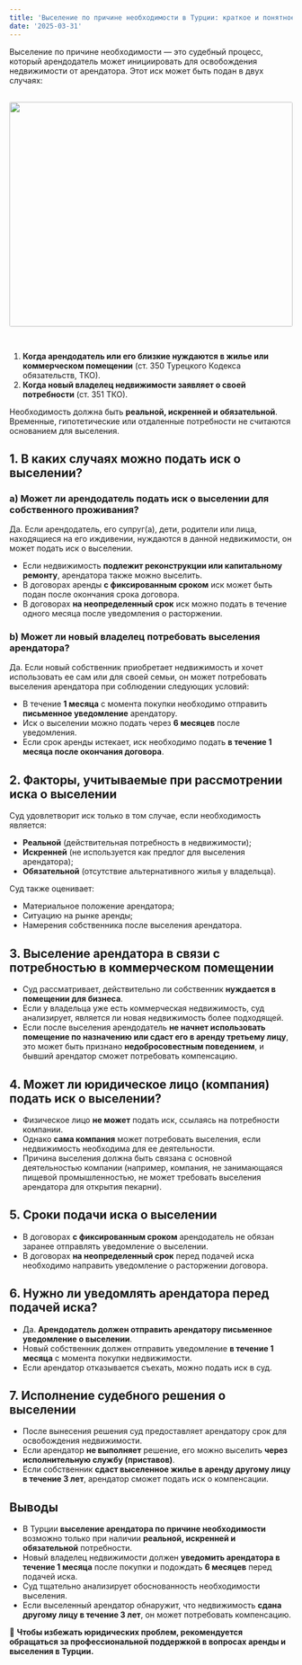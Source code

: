 ```yaml
---
title: 'Выселение по причине необходимости в Турции: краткое и понятное руководство для граждан России'
date: '2025-03-31'
---
```


Выселение по причине необходимости — это судебный процесс, который арендодатель может инициировать для освобождения недвижимости от арендатора. Этот иск может быть подан в двух случаях:
<img src="https://karayaka.ru/images/articles/article3.jpg" width=100% height="400" style="object-fit: cover; border-radius: 3px; margin: 30px auto;" />

1.  **Когда арендодатель или его близкие нуждаются в жилье или коммерческом помещении** (ст. 350 Турецкого Кодекса обязательств, ТКО).
2.  **Когда новый владелец недвижимости заявляет о своей потребности** (ст. 351 ТКО).

Необходимость должна быть **реальной, искренней и обязательной**. Временные, гипотетические или отдаленные потребности не считаются основанием для выселения.

## 1. В каких случаях можно подать иск о выселении?

### a) Может ли арендодатель подать иск о выселении для собственного проживания?

Да. Если арендодатель, его супруг(а), дети, родители или лица, находящиеся на его иждивении, нуждаются в данной недвижимости, он может подать иск о выселении.

- Если недвижимость **подлежит реконструкции или капитальному ремонту**, арендатора также можно выселить.
- В договорах аренды **с фиксированным сроком** иск может быть подан после окончания срока договора.
- В договорах **на неопределенный срок** иск можно подать в течение одного месяца после уведомления о расторжении.

### b) Может ли новый владелец потребовать выселения арендатора?

Да. Если новый собственник приобретает недвижимость и хочет использовать ее сам или для своей семьи, он может потребовать выселения арендатора при соблюдении следующих условий:

- В течение **1 месяца** с момента покупки необходимо отправить **письменное уведомление** арендатору.
- Иск о выселении можно подать через **6 месяцев** после уведомления.
- Если срок аренды истекает, иск необходимо подать **в течение 1 месяца после окончания договора**.

## 2. Факторы, учитываемые при рассмотрении иска о выселении

Суд удовлетворит иск только в том случае, если необходимость является:

- **Реальной** (действительная потребность в недвижимости);
- **Искренней** (не используется как предлог для выселения арендатора);
- **Обязательной** (отсутствие альтернативного жилья у владельца).

Суд также оценивает:

- Материальное положение арендатора;
- Ситуацию на рынке аренды;
- Намерения собственника после выселения арендатора.

## 3. Выселение арендатора в связи с потребностью в коммерческом помещении

- Суд рассматривает, действительно ли собственник **нуждается в помещении для бизнеса**.
- Если у владельца уже есть коммерческая недвижимость, суд анализирует, является ли новая недвижимость более подходящей.
- Если после выселения арендодатель **не начнет использовать помещение по назначению или сдаст его в аренду третьему лицу**, это может быть признано **недобросовестным поведением**, и бывший арендатор сможет потребовать компенсацию.

## 4. Может ли юридическое лицо (компания) подать иск о выселении?

- Физическое лицо **не может** подать иск, ссылаясь на потребности компании.
- Однако **сама компания** может потребовать выселения, если недвижимость необходима для ее деятельности.
- Причина выселения должна быть связана с основной деятельностью компании (например, компания, не занимающаяся пищевой промышленностью, не может требовать выселения арендатора для открытия пекарни).

## 5. Сроки подачи иска о выселении

- В договорах **с фиксированным сроком** арендодатель не обязан заранее отправлять уведомление о выселении.
- В договорах **на неопределенный срок** перед подачей иска необходимо направить уведомление о расторжении договора.

## 6. Нужно ли уведомлять арендатора перед подачей иска?

- Да. **Арендодатель должен отправить арендатору письменное уведомление о выселении**.
- Новый собственник должен отправить уведомление **в течение 1 месяца** с момента покупки недвижимости.
- Если арендатор отказывается съехать, можно подать иск в суд.

## 7. Исполнение судебного решения о выселении

- После вынесения решения суд предоставляет арендатору срок для освобождения недвижимости.
- Если арендатор **не выполняет** решение, его можно выселить **через исполнительную службу (приставов)**.
- Если собственник **сдаст выселенное жилье в аренду другому лицу в течение 3 лет**, арендатор сможет подать иск о компенсации.

## Выводы

- В Турции **выселение арендатора по причине необходимости** возможно только при наличии **реальной, искренней и обязательной** потребности.
- Новый владелец недвижимости должен **уведомить арендатора в течение 1 месяца** после покупки и подождать **6 месяцев** перед подачей иска.
- Суд тщательно анализирует обоснованность необходимости выселения.
- Если выселенный арендатор обнаружит, что недвижимость **сдана другому лицу в течение 3 лет**, он может потребовать компенсацию.

📌 **Чтобы избежать юридических проблем, рекомендуется обращаться за профессиональной поддержкой в вопросах аренды и выселения в Турции.**

